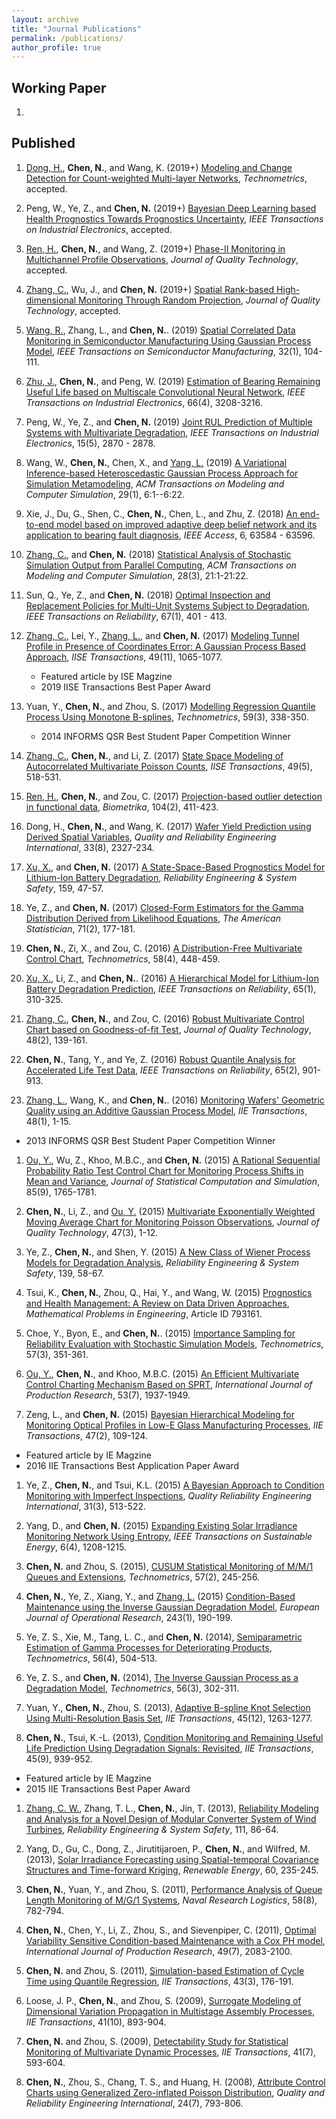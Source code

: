 ```yaml
---
layout: archive
title: "Journal Publications"
permalink: /publications/
author_profile: true
---
```

## Working Paper
1.

## Published
1. <ins>Dong, H.</ins>, **Chen, N.**, and Wang, K. (2019+) [Modeling and Change Detection for Count-weighted
Multi-layer Networks](https://doi.org/10.1080/00401706.2019.1625812), *Technometrics*, accepted.

1. Peng, W., Ye, Z., and **Chen, N.** (2019+)
[Bayesian Deep  Learning based Health Prognostics Towards Prognostics Uncertainty](https://doi.org/10.1109/TIE.2019.2907440),
*IEEE Transactions on Industrial Electronics*, accepted.

1. <ins>Ren, H.</ins>, **Chen, N.**, and Wang, Z. (2019+)
    [Phase-II Monitoring in  Multichannel Profile Observations](https://doi.org/10.1080/00224065.2018.1507556),
    *Journal of Quality  Technology*, accepted.

1. <ins>Zhang, C.</ins>, Wu, J., and **Chen, N.** (2019+) [Spatial Rank-based High-dimensional Monitoring Through
  Random Projection](https://doi.org/10.1080/00224065.2019.1571336), *Journal of Quality Technology*, accepted.

1.  <ins>Wang, R.</ins>, Zhang, L., and **Chen, N.**. (2019) [Spatial Correlated Data Monitoring in Semiconductor Manufacturing
  Using Gaussian Process Model](https://doi.org/10.1109/TSM.2018.2883763), *IEEE Transactions on
    Semiconductor Manufacturing*, 32(1), 104-111.

1.  <ins>Zhu, J.</ins>, **Chen, N.**, and Peng, W. (2019) [Estimation of Bearing Remaining Useful Life based on Multiscale Convolutional Neural Network](https://doi.org/10.1109/TIE.2018.2844856), *IEEE Transactions on Industrial
  Electronics*, 66(4), 3208-3216.

1.  Peng, W., Ye, Z., and **Chen, N.** (2019) [Joint RUL Prediction of Multiple Systems with
Multivariate Degradation](https://doi.org/10.1109/TII.2018.2869429), *IEEE Transactions on Industrial
  Electronics*, 15(5), 2870 - 2878.

1. Wang, W., **Chen, N.**, Chen, X., and <ins>Yang, L.</ins> (2019) [A Variational Inference-based Heteroscedastic Gaussian
Process Approach for Simulation Metamodeling](https://dl.acm.org/citation.cfm?id=3299871),
*ACM Transactions on Modeling and Computer Simulation*, 29(1), 6:1--6:22.

1. Xie, J., Du, G., Shen, C., **Chen, N.**, Chen, L., and Zhu,  Z. (2018) [An end-to-end model based on
  improved adaptive deep belief network and its application to bearing   fault diagnosis](https://doi.org/10.1109/ACCESS.2018.2877447),
  *IEEE Access*, 6, 63584 - 63596.



1.  <ins>Zhang, C.</ins>, and **Chen, N.** (2018) [Statistical Analysis of Stochastic Simulation Output from Parallel
Computing](http://doi.acm.org/10.1145/3186327), *ACM Transactions on
Modeling and Computer  Simulation*, 28(3), 21:1-21:22.


1.  Sun, Q., Ye, Z., and **Chen, N.** (2018) [Optimal Inspection and Replacement Policies for
Multi-Unit Systems Subject to Degradation](https://doi.org/10.1109/TR.2017.2778283), *IEEE Transactions
  on Reliability*, 67(1), 401 - 413.

1.  <ins>Zhang, C.</ins>, Lei, Y., <ins>Zhang, L.</ins>, and **Chen, N.** (2017)  [Modeling Tunnel Profile in Presence of Coordinates Error: A Gaussian
  Process Based Approach](https://www.tandfonline.com/doi/abs/10.1080/24725854.2017.1348646),
  *IISE Transactions*, 49(11), 1065-1077.
	  - Featured article by ISE Magzine
	  - 2019 IISE Transactions Best Paper Award

1.  Yuan, Y., **Chen, N.**, and Zhou, S. (2017)
[Modelling   Regression Quantile Process Using Monotone B-splines](http://www.tandfonline.com/doi/full/10.1080/00401706.2016.1211553),
*Technometrics*, 59(3), 338-350.
	- 2014 INFORMS QSR  Best Student Paper Competition Winner

1.  <ins>Zhang, C.</ins>, **Chen, N.**, and Li, Z. (2017) [State Space Modeling of Autocorrelated Multivariate Poisson Counts](http://www.tandfonline.com/doi/full/10.1080/24725854.2016.1251665), *IISE    Transactions*, 49(5), 518-531.

1.  <ins>Ren, H.</ins>, **Chen, N.**, and Zou, C. (2017) [Projection-based   outlier detection in functional data](https://doi.org/10.1093/biomet/asx012), *Biometrika*, 104(2), 411-423.

1.  Dong, H., **Chen, N.**, and Wang, K. (2017) [Wafer Yield Prediction using Derived Spatial Variables](https://doi.org/10.1002/qre.2192), *Quality and
    Reliability Engineering International*, 33(8), 2327-234.

1.  <ins>Xu, X.</ins>, and **Chen, N.** (2017) [A   State-Space-Based Prognostics Model for Lithium-Ion Battery
  Degradation](http://dx.doi.org/10.1016/j.ress.2016.10.026), *Reliability Engineering & System Safety*,
159, 47-57.

1.  Ye, Z., and **Chen, N.** (2017) [Closed-Form Estimators for the Gamma Distribution Derived from Likelihood Equations](http://www.tandfonline.com/doi/full/10.1080/00031305.2016.1209129), *The American Statistician*, 71(2), 177-181.

1.  **Chen, N.**, Zi, X., and Zou, C. (2016) [A  Distribution-Free Multivariate Control Chart](http://www.tandfonline.com/doi/abs/10.1080/00401706.2015.1049750),   *Technometrics*, 58(4), 448-459.


1.  <ins>Xu, X.</ins>, Li, Z., and **Chen, N.**. (2016)
[A   Hierarchical Model for Lithium-Ion Battery Degradation Prediction](http://ieeexplore.ieee.org/xpl/login.jsp?tp=&arnumber=7173066),   *IEEE Transactions on Reliability*, 65(1), 310-325.

1.  <ins>Zhang, C.</ins>, **Chen, N.**, and Zou, C. (2016) [Robust Multivariate Control Chart based on Goodness-of-fit Test](https://secure.asq.org/perl/msg.pl?prvurl=http://asq.org/quality-technology/2016/04/software-and-technology-for-statistics,-measurement,-analysis/robust-multivariate-control-chart-based-on-goodness-of-fit-test.pdf),  *Journal of Quality Technology*, 48(2), 139-161.

1.  **Chen, N.**, Tang, Y., and Ye, Z. (2016) [Robust Quantile   Analysis for Accelerated Life Test Data](http://ieeexplore.ieee.org/xpl/login.jsp?tp=&arnumber=7350255), *IEEE Transactions  on Reliability*, 65(2), 901-913.

1.  <ins>Zhang, L.</ins>, Wang, K., and **Chen, N.**. (2016) [Monitoring Wafers' Geometric Quality using an Additive Gaussian
  Process Model](http://www.tandfonline.com/doi/abs/10.1080/0740817X.2015.1027455),
  *IIE Transactions*, 48(1), 1-15.
  - 2013 INFORMS QSR Best Student Paper Competition Winner




1.  <ins>Ou, Y.</ins>, Wu, Z., Khoo, M.B.C., and **Chen, N.**
  (2015) [A Rational Sequential Probability Ratio Test  Control Chart for Monitoring Process Shifts
  in Mean and Variance](http://www.tandfonline.com/doi/abs/10.1080/00949655.2014.901327), *Journal of Statistical Computation and
    Simulation*, 85(9), 1765-1781.

1.  **Chen, N.**, Li, Z., and <ins>Ou, Y.</ins> (2015)   [Multivariate Exponentially Weighted Moving Average Chart for
  Monitoring Poisson Observations](http://search.proquest.com/openview/6f43d3a469ffb868753e0dd184a52c86/1?pq-origsite=gscholar&cbl=34668), *Journal of Quality    Technology*, 47(3), 1-12.

1.  Ye, Z., **Chen, N.**, and Shen, Y. (2015) [A New Class of Wiener  Process Models for Degradation Analysis](http://www.sciencedirect.com/science/article/pii/S0951832015000502), *Reliability  Engineering & System Safety*, 139, 58-67.

1.  Tsui, K., **Chen, N.**, Zhou, Q., Hai, Y., and Wang,
  W. (2015) [Prognostics and Health Management: A Review on Data Driven
  Approaches](http://www.hindawi.com/journals/mpe/2015/793161/), *Mathematical Problems in Engineering*, Article
  ID 793161.


1.  Choe, Y., Byon, E., and **Chen, N.**. (2015) [Importance  Sampling for Reliability Evaluation with Stochastic Simulation
    Models](http://www.tandfonline.com/doi/full/10.1080/00401706.2014.1001523), *Technometrics*, 57(3), 351-361.

1.  <ins>Ou, Y.</ins>, **Chen, N.**, and Khoo, M.B.C. (2015) [An Efficient Multivariate Control Charting Mechanism Based on SPRT](http://www.tandfonline.com/doi/abs/10.1080/00207543.2014.925601),  *International Journal of Production Research*, 53(7), 1937-1949.

1. Zeng, L., and **Chen, N.** (2015)   [Bayesian Hierarchical   Modeling for Monitoring Optical Profiles in Low-E Glass   Manufacturing Processes](http://www.tandfonline.com/doi/abs/10.1080/0740817X.2014.892230),  *IIE Transactions*, 47(2), 109-124.
  - Featured article by IE Magzine
  - 2016 IIE Transactions Best Application Paper Award

1.  Ye, Z., **Chen, N.**, and Tsui, K.L. (2015) [A Bayesian Approach to Condition Monitoring with Imperfect Inspections](http://onlinelibrary.wiley.com/doi/10.1002/qre.1609/full), *Quality Reliability Engineering International*,  31(3), 513-522.


1.  Yang, D., and **Chen, N.** (2015)    [Expanding Existing Solar   Irradiance Monitoring Network Using Entropy](http://ieeexplore.ieee.org/xpl/articleDetails.jsp?reload=true&arnumber=7101866),    *IEEE   Transactions on Sustainable Energy*, 6(4), 1208-1215.

1.  **Chen, N.** and Zhou, S. (2015), [CUSUM  Statistical Monitoring of M/M/1 Queues and Extensions](http://www.tandfonline.com/doi/abs/10.1080/00401706.2014.923787),   *Technometrics*, 57(2), 245-256.


1.  **Chen, N.**, Ye, Z., Xiang, Y., and <ins>Zhang, L.</ins> (2015) [Condition-Based Maintenance using
  the Inverse Gaussian Degradation Model](http://www.sciencedirect.com/science/article/pii/S0377221714009527), *European Journal of
    Operational Research*, 243(1), 190-199.


1. Ye, Z. S., Xie, M., Tang, L. C., and **Chen, N.** (2014), [Semiparametric Estimation of Gamma Processes for Deteriorating Products](http://www.tandfonline.com/doi/abs/10.1080/00401706.2013.869261), *Technometrics*, 56(4), 504-513.

1. Ye, Z. S., and **Chen, N.** (2014), [The Inverse
    Gaussian Process as a Degradation Model](http://amstat.tandfonline.com/doi/abs/10.1080/00401706.2013.830074), *Technometrics*, 56(3), 302-311.

1. Yuan, Y., **Chen, N.**, Zhou, S. (2013), [Adaptive B-spline
  Knot Selection Using Multi-Resolution Basis Set](http://www.tandfonline.com/doi/abs/10.1080/0740817X.2012.726758), *IIE
    Transactions*, 45(12), 1263-1277.

1. **Chen, N.**, Tsui, K.-L. (2013), [Condition Monitoring and
  Remaining Useful Life Prediction Using Degradation Signals: Revisited](http://www.tandfonline.com/doi/abs/10.1080/0740817X.2012.706376),
  *IIE Transactions*, 45(9), 939-952.
  - Featured article by IE Magzine
  - 2015 IIE Transactions Best Paper Award

1. <ins>Zhang, C. W.</ins>, Zhang, T. L., **Chen, N.**, Jin, T. (2013),
  [Reliability Modeling and Analysis for a Novel Design of Modular  Converter System of Wind Turbines](http://www.sciencedirect.com/science/article/pii/S0951832012002050),   *Reliability Engineering  & System Safety*, 111, 86-64.


1. Yang, D., Gu, C., Dong, Z., Jirutitijaroen, P., **Chen, N.**, and Wilfred, M.
  (2013), [Solar Irradiance Forecasting using Spatial-temporal
  Covariance Structures and Time-forward Kriging](http://www.sciencedirect.com/science/article/pii/S0960148113002759), *Renewable
    Energy*, 60, 235-245.


1. **Chen, N.**, Yuan, Y., and Zhou, S. (2011), [Performance Analysis of Queue Length Monitoring of M/G/1 Systems](http://onlinelibrary.wiley.com/doi/10.1002/nav.20483/full), *Naval Research Logistics*, 58(8), 782-794.

1. **Chen, N.**, Chen, Y., Li, Z., Zhou, S., and Sievenpiper,   C. (2011), [Optimal Variability Sensitive Condition-based Maintenance
  with a Cox PH model](http://www.tandfonline.com/doi/abs/10.1080/00207541003694811), *International Journal of
    Production Research*, 49(7), 2083-2100.

1. **Chen, N.** and Zhou, S. (2011), [Simulation-based Estimation of Cycle Time using Quantile Regression](http://www.tandfonline.com/doi/abs/10.1080/0740817X.2010.521806),   *IIE Transactions*, 43(3), 176-191.

1. Loose, J. P., **Chen, N.**, and Zhou, S. (2009), [Surrogate Modeling of Dimensional Variation Propagation in Multistage Assembly
  Processes](http://www.tandfonline.com/doi/abs/10.1080/07408170902906027#.VtUIdebzKeg), *IIE Transactions*, 41(10), 893-904.

1. **Chen, N.** and Zhou, S. (2009), [Detectability Study for Statistical Monitoring of Multivariate Dynamic Processes](http://www.tandfonline.com/doi/abs/10.1080/07408170802389308#.VtUITebzKeg), *IIE Transactions*, 41(7), 593-604.

1. **Chen, N.**, Zhou, S., Chang, T. S., and Huang, H. (2008), [Attribute Control Charts using Generalized Zero-inflated Poisson Distribution](http://onlinelibrary.wiley.com/doi/10.1002/qre.928/abstract;jsessionid=C902FBD36F199CA8EFE75B35AE6B43CA.f03t02), *Quality and Reliability Engineering International*, 24(7), 793-806.




<!--
 {% if author.googlescholar %}
  You can also find my articles on <u><a href="{{author.googlescholar}}">my Google Scholar profile</a>.</u>
{% endif %}

{% include base_path %}

{% for post in site.publications reversed %}
  {% include archive-single.html %}
{% endfor %}
-->
